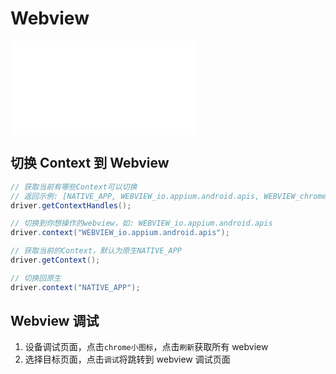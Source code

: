 # Webview

<iframe src="//player.bilibili.com/player.html?aid=615059286&bvid=BV11h4y1u7UL&cid=1172358443&page=1" scrolling="no" border="0" frameborder="no" framespacing="0" allowfullscreen="true"> </iframe>

## 切换 Context 到 Webview

```java
// 获取当前有哪些Context可以切换
// 返回示例: [NATIVE_APP, WEBVIEW_io.appium.android.apis, WEBVIEW_chrome, WEBVIEW_com.android.browser]
driver.getContextHandles();

// 切换到你想操作的webview，如: WEBVIEW_io.appium.android.apis
driver.context("WEBVIEW_io.appium.android.apis");

// 获取当前的Context，默认为原生NATIVE_APP
driver.getContext();

// 切换回原生
driver.context("NATIVE_APP");
```

## Webview 调试

1. 设备调试页面，点击`chrome小图标`，点击`刷新`获取所有 webview
2. 选择目标页面，点击`调试`将跳转到 webview 调试页面
